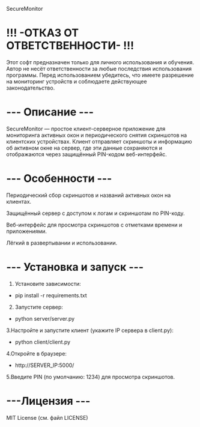 SecureMonitor

# !!! -ОТКАЗ ОТ ОТВЕТСТВЕННОСТИ- !!! #
Этот софт предназначен только для личного использования и обучения.
Автор не несёт ответственности за любые последствия использования программы.
Перед использованием убедитесь, что имеете разрешение на мониторинг устройств и соблюдаете действующее законодательство.

# --- Описание --- #
SecureMonitor — простое клиент-серверное приложение для мониторинга активных окон и периодического снятия скриншотов на клиентских устройствах. Клиент отправляет скриншоты и информацию об активном окне на сервер, где эти данные сохраняются и отображаются через защищённый PIN-кодом веб-интерфейс.

# --- Особенности --- #
Периодический сбор скриншотов и названий активных окон на клиентах.

Защищённый сервер с доступом к логам и скриншотам по PIN-коду.

Веб-интерфейс для просмотра скриншотов с отметками времени и приложениями.

Лёгкий в развертывании и использовании.

# --- Установка и запуск --- #
1. Установите зависимости:
 - pip install -r requirements.txt

2. Запустите сервер:
 - python server/server.py

3.Настройте и запустите клиент (укажите IP сервера в client.py):
 - python client/client.py

4.Откройте в браузере:
 - http://SERVER_IP:5000/

5.Введите PIN (по умолчанию: 1234) для просмотра скриншотов.

# ---Лицензия --- #
MIT License (см. файл LICENSE)
